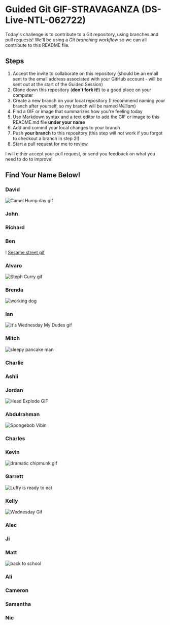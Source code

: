 # Guided Git GIF-STRAVAGANZA (DS-Live-NTL-062722)

Today's challenge is to contribute to a Git repository, using branches and pull requests! 
We'll be using a *Git branching workflow* so we can all contribute to this README file.

## Steps

1. Accept the invite to collaborate on this repository (should be an email sent to the email 
address associated with your GitHub account - will be sent out at the start of the Guided 
Session)
2. Clone down this repository (**don't fork it!**) to a good place on your computer
3. Create a new branch on your local repository (I recommend naming your branch after 
yourself, so my branch will be named _William_)
4. Find a GIF or image that summarizes how you're feeling today
5. Use Markdown syntax and a text editor to add the GIF or image to this README.md file 
**under your name**
6. Add and commit your local changes to your branch
7. Push **your branch** to this repository (this step will not work if you forgot to checkout 
a branch in step 2!)
8. Start a pull request for me to review

I will either accept your pull request, or send you feedback on what you need to do to 
improve!

## Find Your Name Below!

### David

![Camel Hump day gif](https://media.giphy.com/media/BVSMbtX5ZRGqwnCQnX/giphy.gif)


### John


### Richard


### Ben



! [Sesame street gif](https://c.tenor.com/XVDEe57ClHUAAAAC/halfway-there.gif)


### Alvaro
![Steph Curry gif](https://giphy.com/gifs/nba-dW7qj1hS9swu1MnXOC)

### Brenda
![working dog](https://giphy.com/gifs/jiffpom-working-keyboard-typing-mFwqFZx1HxfQ4hwkz9)

### Ian

![It's Wednesday My Dudes gif](https://giphy.com/gifs/weird-scream-dudes-dvDCHPFnxnYubsrNvl)

### Mitch
![sleepy pancake man](https://media.giphy.com/media/l0Hluv3yV9QRirYc0/giphy.gif)

### Charlie


### Ashli


### Jordan
![Head Explode GIF](https://media0.giphy.com/media/13ea4eXuOuQsmY/giphy.gif?cid=ecf05e473h9srncsrzvgfp3kmlldvc4njkiglr2hf7sv7tb8&rid=giphy.gif&ct=g)

### Abdulrahman

![Spongebob Vibin](https://media.giphy.com/media/tqfS3mgQU28ko/giphy.gif)

### Charles


### Kevin

![dramatic chipmunk gif](https://media.giphy.com/media/kKdgdeuO2M08M/giphy.gif)




### Garrett

![Luffy is ready to eat](https://c.tenor.com/iAZ1tTJbj4YAAAAC/food-luffy.gif)

### Kelly
![Wednesday Gif](https://media.giphy.com/media/BVSMbtX5ZRGqwnCQnX/giphy.gif)

### Alec


### Ji


### Matt
![back to school](https://media.giphy.com/media/rvhps5a80Ov4s/giphy.gif)

### Ali


### Cameron


### Samantha


### Nic
